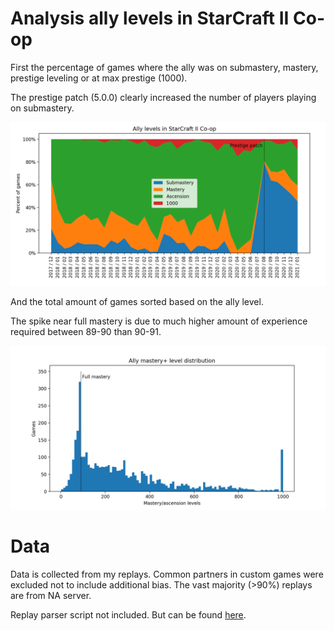 # Analysis ally levels in StarCraft II Co-op

First the percentage of games where the ally was  on submastery, mastery, prestige leveling or at max prestige (1000).

The prestige patch (5.0.0) clearly increased the number of players playing on submastery.

![Screenshot](Figure_1.png)


And the total amount of games sorted based on the ally level.

The spike near full mastery is due to much higher amount of experience required between 89-90 than 90-91.

![Screenshot](Figure_2.png)

# Data

Data is collected from my replays. Common partners in custom games were excluded not to include additional bias. The vast majority (>90%) replays are from NA server.

Replay parser script not included. But can be found [here](https://github.com/FluffyMaguro/SC2_Coop_overlay/blob/master/SCOFunctions/S2Parser.py).